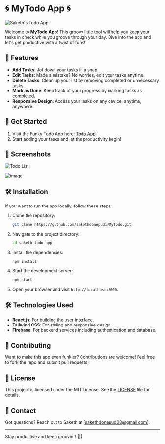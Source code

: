 # 🌀 MyTodo App 🌀

![Saketh's Todo App](https://sakethtodo.netlify.app/favicon.ico)

Welcome to **MyTodo App**! This groovy little tool will help you keep your tasks in check while you groove through your day. Dive into the app and let's get productive with a twist of funk!

## 🌟 Features

- **Add Tasks**: Jot down your tasks in a snap.
- **Edit Tasks**: Made a mistake? No worries, edit your tasks anytime.
- **Delete Tasks**: Clean up your list by removing completed or unnecessary tasks.
- **Mark as Done**: Keep track of your progress by marking tasks as completed.
- **Responsive Design**: Access your tasks on any device, anytime, anywhere.

## 🚀 Get Started

1. Visit the Funky Todo App here: [Todo App](https://sakethtodo.netlify.app/)
2. Start adding your tasks and let the productivity begin!

## 📸 Screenshots

![Todo List](https://github.com/sakethdonepudi/MyTodo/assets/94643857/78c00e41-d134-4297-ae80-428d92f61294)

![image](https://github.com/sakethdonepudi/MyTodo/assets/94643857/d44220f3-2390-4be6-8018-6b27b628ac45)

## 🛠️ Installation

If you want to run the app locally, follow these steps:

1. Clone the repository:
    ```bash
    git clone https://github.com/sakethdonepudi/MyTodo.git
    ```
2. Navigate to the project directory:
    ```bash
    cd saketh-todo-app
    ```
3. Install the dependencies:
    ```bash
    npm install
    ```
4. Start the development server:
    ```bash
    npm start
    ```
5. Open your browser and visit `http://localhost:3000`.

## 🛠️ Technologies Used

- **React.js**: For building the user interface.
- **Tailwind CSS**: For styling and responsive design.
- **Firebase**: For backend services including authentication and database.

## 🤝 Contributing

Want to make this app even funkier? Contributions are welcome! Feel free to fork the repo and submit pull requests.

## 📜 License

This project is licensed under the MIT License. See the [LICENSE](LICENSE) file for details.

## 💬 Contact

Got questions? Reach out to Saketh at [sakethdonepud08@gmail.com].

---

Stay productive and keep groovin'! 💃🕺
